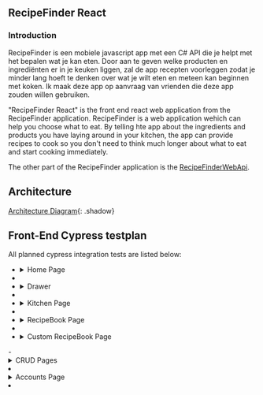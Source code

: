## RecipeFinder React


### Introduction
RecipeFinder is een mobiele javascript app met een C# API die je helpt met het bepalen wat je kan eten. Door aan te geven welke producten en ingrediënten er in je keuken liggen, zal de app recepten voorleggen zodat je minder lang hoeft te denken over wat je wilt eten en meteen kan beginnen met koken. Ik maak deze app op aanvraag van vrienden die deze app zouden willen gebruiken.

"RecipeFinder React" is the front end react web application from the RecipeFinder application. RecipeFinder is a web application wehich can help you choose what to eat. By telling hte app about the ingredients and products you have laying around in your kitchen, the app can provide recipes to cook so you don't need to think much longer about what to eat and start cooking immediately.

The other part of the RecipeFinder application is the [RecipeFinderWebApi](https://git.fhict.nl/I437402/recipefinderwebapi).

## Architecture
[Architecture Diagram](/documentation/images/architecture.png "Architecture Diagram"){: .shadow}

## Front-End Cypress testplan
All planned cypress integration tests are listed below:
- <details>
    <summary markdown="span">Home Page</summary>

    -	Page loads with 2 buttons and welcoming text
    -	Kitchen button redirects user to the kitchen page /kitchen/index
    -	RecipeBook button redirects user to the recipebook page /recipebook/index

- </details>
- <details>
    <summary markdown="span">Drawer</summary>

    -	Each button in the drawer redirects to the corresponding page

- </details>
- <details>
    <summary markdown="span">Kitchen Page</summary>

    -	page loads with ingredients listed
    -	update ui shows up with defaults values set as the current state of the ingredient in the kitchen when clicking edit button on listed ingredient
    -	update ui change input fields to update ingredient in kitchen
    -	remove ui shows up when clicking remove button on listed ingredient
    -	add ingredients page loads
    -	add ingredients page can select ingredient
    -	add ingredients page can add ingredient with amount to kitchen
    -	add ingredients page filter the results
    -	what to buy page loads
    -	what to buy page filter results
    -	what to buy page create/add to grocerylist from missing items for recipe
    -	what to buy page change to show missing ingredients
    -	what to buy page create/add to grocerylist from missing item

- </details>
- <details>
    <summary markdown="span">RecipeBook Page</summary>

    -	page loads with recipes listed
    -	change to show all recipes
    -	view details for recipe
    -	view tutorial for recipe
    -	filter results

- </details>
- <details>
    <summary markdown="span">Custom RecipeBook Page</summary>

    -	page loads with custom recipes listed
    -	filter the results
    -	create custom recipe page loads with empty inputs when clicking create button
    -	create custom recipe page fill out input fields to create custom recipe
    -	details custom recipe page loads when clicking details page
    -	edit custom recipe page loads with default values set as current state of the recipe when clicking edit button
    -	edit custom recipe page change input fields to edit custom recipe
    -	remove recipe ui shows up as warning when clicking remove button

</details>
- <details>
    <summary markdown="span">CRUD Pages</summary>

    -	page loads with corresponding items listed
    -	create page loads with empty inputs when clicking create button
    -	create page fill out input fields to create item
    -	edit page loads with default values set as current state of the item when clicking edit button
    -	edit page change input fields to edit item
    -	remove ui shows up as warning when clicking remove button

- </details>
- <details>
    <summary markdown="span">Accounts Page</summary>

    -	page loads with users listed
    -	details user page loads when clicking details button on listed user
    -	edit page loads with default values set as current state of the user when clicking edit button on listed user
    -	edit page change input fields to edit user
    -	remove ui shows up as warning when removing/banning a user

- </details>